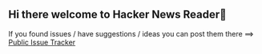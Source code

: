 ## Hi there welcome to Hacker News Reader👋

If you found issues / have suggestions / ideas you can post them there ==> [Public Issue Tracker](https://github.com/hn-reader/public/issues)
